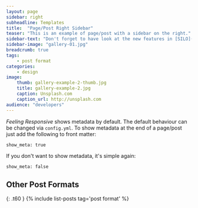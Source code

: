 ```yaml
---
layout: page
sidebar: right
subheadline: Templates
title:  "Page/Post Right Sidebar"
teaser: "This is an example of page/post with a sidebar on the right."
sidebar-text: "Don't forget to have look at the new features in [SILO](https://silo.llnl.gov)"
sidebar-image: "gallery-01.jpg"
breadcrumb: true
tags:
    - post format
categories:
    - design
image:
    thumb: gallery-example-2-thumb.jpg
    title: gallery-example-2.jpg
    caption: Unsplash.com
    caption_url: http://unsplash.com
audience: "developers"
---
```

*Feeling Responsive* shows metadata by default. The default behaviour can be changed via `config.yml`. To show metadata at the end of a page/post just add the following to front matter:
<!--more-->

~~~
show_meta: true
~~~

If you don't want to show metadata, it's simple again:

~~~
show_meta: false
~~~


## Other Post Formats
{: .t60 }
{% include list-posts tag='post format' %}
